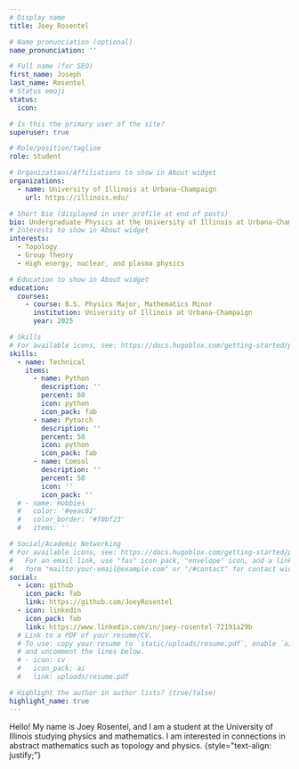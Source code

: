 ```yaml
---
# Display name
title: Joey Rosentel

# Name pronunciation (optional)
name_pronunciation: ''

# Full name (for SEO)
first_name: Joseph
last_name: Rosentel
# Status emoji
status:
  icon: 

# Is this the primary user of the site?
superuser: true

# Role/position/tagline
role: Student

# Organizations/Affiliations to show in About widget
organizations:
  - name: University of Illinois at Urbana-Champaign
    url: https://illinois.edu/

# Short bio (displayed in user profile at end of posts)
bio: Undergraduate Physics at the University of Illinois at Urbana-Champaign.
# Interests to show in About widget
interests:
  - Topology
  - Group Theory
  - High energy, nuclear, and plasma physics

# Education to show in About widget
education:
  courses:
    - course: B.S. Physics Major, Mathematics Minor
      institution: University of Illinois at Urbana-Champaign
      year: 2025

# Skills
# For available icons, see: https://docs.hugoblox.com/getting-started/page-builder/#icons
skills:
  - name: Technical
    items:
      - name: Python
        description: ''
        percent: 80
        icon: python
        icon_pack: fab
      - name: Pytorch
        description: ''
        percent: 50
        icon: python
        icon_pack: fab
      - name: Comsol
        description: ''
        percent: 50
        icon: ''
        icon_pack: ''
  # - name: Hobbies
  #   color: '#eeac02'
  #   color_border: '#f0bf23'
  #   items: ''

# Social/Academic Networking
# For available icons, see: https://docs.hugoblox.com/getting-started/page-builder/#icons
#   For an email link, use "fas" icon pack, "envelope" icon, and a link in the
#   form "mailto:your-email@example.com" or "/#contact" for contact widget.
social:
  - icon: github
    icon_pack: fab
    link: https://github.com/JoeyRosentel
  - icon: linkedin
    icon_pack: fab
    link: https://www.linkedin.com/in/joey-rosentel-72191a29b
  # Link to a PDF of your resume/CV.
  # To use: copy your resume to `static/uploads/resume.pdf`, enable `ai` icons in `params.yaml`,
  # and uncomment the lines below.
  # - icon: cv
  #   icon_pack: ai
  #   link: uploads/resume.pdf

# Highlight the author in author lists? (true/false)
highlight_name: true
---
```

Hello! My name is Joey Rosentel, and I am a student at the University of Illinois studying physics and mathematics. I am interested in connections in abstract mathematics such as topology and physics. 
{style="text-align: justify;"}
